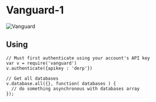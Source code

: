 # Vanguard-1

![Vanguard](http://upload.wikimedia.org/wikipedia/commons/thumb/7/7f/Vanguard_1.jpg/250px-Vanguard_1.jpg)

## Using

    // Must first authenticate using your account's API key
    var v = require('vanguard')
    v.authenticate({apikey : 'derp'})

	// Get all databases
    v.database.all({}, function( databases ) {
      // do something asynchronous with databases array
    });

